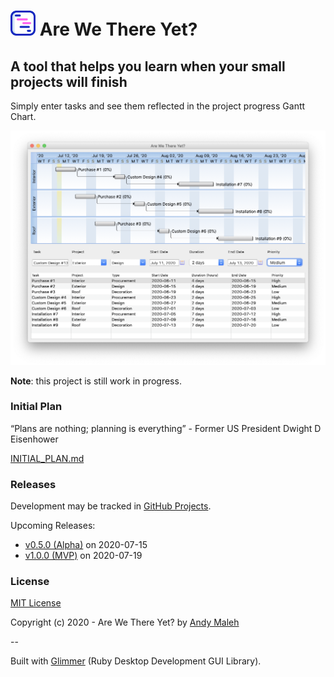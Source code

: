 # <img src="https://raw.githubusercontent.com/AndyObtiva/are-we-there-yet/master/are-we-there-yet-logo.svg" height=40 /> Are We There Yet?
## A tool that helps you learn when your small projects will finish

Simply enter tasks and see them reflected in the project progress Gantt Chart.

![Are We There Yet Screenshot](are-we-there-yet-screenshot.png)

**Note**: this project is still work in progress.

### Initial Plan

“Plans are nothing; planning is everything” - Former US President Dwight D Eisenhower

[INITIAL_PLAN.md](INITIAL_PLAN.md)

### Releases

Development may be tracked in [GitHub Projects](https://github.com/AndyObtiva/are-we-there-yet/projects/1).

Upcoming Releases:
- [v0.5.0 (Alpha)](https://github.com/AndyObtiva/are-we-there-yet/projects/1?card_filter_query=milestone%3A%22v0.5.0+%28Alpha%29%22) on 2020-07-15
- [v1.0.0 (MVP)](https://github.com/AndyObtiva/are-we-there-yet/projects/1?card_filter_query=milestone%3A%22v1.0.0+%28MVP%29%22) on 2020-07-19

### License

[MIT License](LICENSE.txt)

Copyright (c) 2020 - Are We There Yet? by [Andy Maleh](https://github.com/AndyObtiva)

--

Built with [Glimmer](https://github.com/AndyObtiva/glimmer) (Ruby Desktop Development GUI Library).
